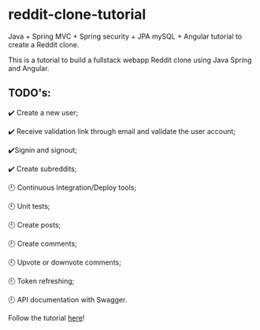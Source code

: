 # reddit-clone-tutorial
Java + Spring MVC + Spring security + JPA mySQL + Angular tutorial to create a Reddit clone.

This is a tutorial to build a fullstack webapp Reddit clone using Java Spring and Angular.

## TODO's:

:heavy_check_mark: Create a new user;

:heavy_check_mark: Receive validation link through email and validate the user account;

:heavy_check_mark:Signin and signout;

:heavy_check_mark: Create subreddits;

:clock9: Continuous Integration/Deploy tools;

:clock9: Unit tests;

:clock9: Create posts;

:clock9: Create comments;

:clock9: Upvote or downvote comments;

:clock9: Token refreshing;

:clock9: API documentation with Swagger.

Follow the tutorial [here](https://programmingtechie.com/2019/09/30/build-a-full-stack-reddit-clone-with-spring-boot-and-angular-part-1/)!